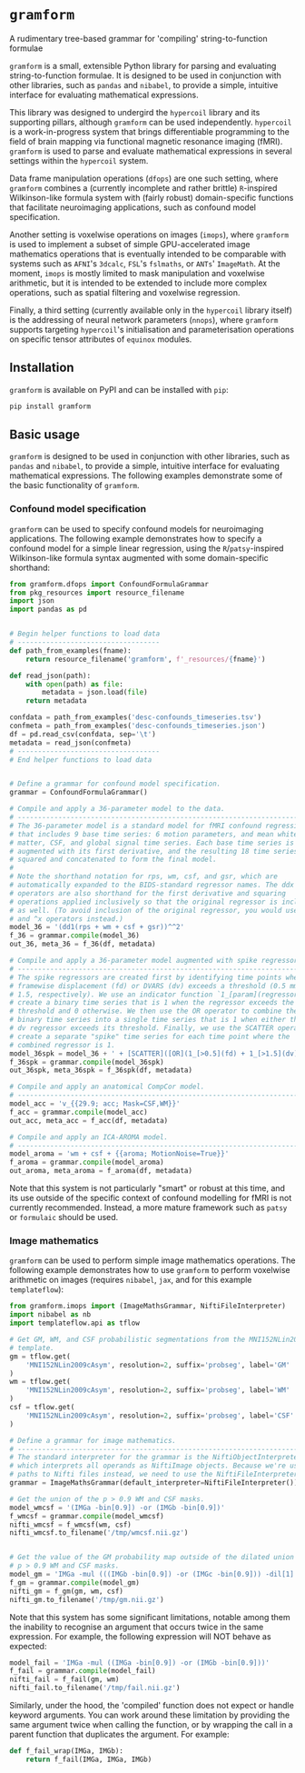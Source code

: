 # ``gramform``
A rudimentary tree-based grammar for 'compiling' string-to-function formulae

``gramform`` is a small, extensible Python library for parsing and evaluating string-to-function formulae. It is designed to be used in conjunction with other libraries, such as ``pandas`` and ``nibabel``, to provide a simple, intuitive interface for evaluating mathematical expressions.

This library was designed to undergird the ``hypercoil`` library and its supporting pillars, although ``gramform`` can be used independently. ``hypercoil`` is a work-in-progress system that brings differentiable programming to the field of brain mapping via functional magnetic resonance imaging (fMRI). ``gramform`` is used to parse and evaluate mathematical expressions in several settings within the ``hypercoil`` system.

Data frame manipulation operations (``dfops``) are one such setting, where ``gramform`` combines a (currently incomplete and rather brittle) ``R``-inspired Wilkinson-like formula system with (fairly robust) domain-specific functions that facilitate neuroimaging applications, such as confound model specification.

Another setting is voxelwise operations on images (``imops``), where ``gramform`` is used to implement a subset of simple GPU-accelerated image mathematics operations that is eventually intended to be comparable with systems such as ``AFNI``'s ``3dcalc``, ``FSL``'s ``fslmaths``, or ``ANTs``' ``ImageMath``. At the moment, ``imops`` is mostly limited to mask manipulation and voxelwise arithmetic, but it is intended to be extended to include more complex operations, such as spatial filtering and voxelwise regression.

Finally, a third setting (currently available only in the ``hypercoil`` library itself) is the addressing of neural network parameters (``nnops``), where ``gramform`` supports targeting ``hypercoil``'s initialisation and parameterisation operations on specific tensor attributes of ``equinox`` modules.

## Installation
``gramform`` is available on PyPI and can be installed with ``pip``:
```bash
pip install gramform
```

## Basic usage
``gramform`` is designed to be used in conjunction with other libraries, such as ``pandas`` and ``nibabel``, to provide a simple, intuitive interface for evaluating mathematical expressions. The following examples demonstrate some of the basic functionality of ``gramform``.

### Confound model specification

``gramform`` can be used to specify confound models for neuroimaging applications. The following example demonstrates how to specify a confound model for a simple linear regression, using the ``R``/``patsy``-inspired Wilkinson-like formula syntax augmented with some domain-specific shorthand:

```python
from gramform.dfops import ConfoundFormulaGrammar
from pkg_resources import resource_filename
import json
import pandas as pd


# Begin helper functions to load data
# -----------------------------------
def path_from_examples(fname):
    return resource_filename('gramform', f'_resources/{fname}')

def read_json(path):
    with open(path) as file:
        metadata = json.load(file)
    return metadata

confdata = path_from_examples('desc-confounds_timeseries.tsv')
confmeta = path_from_examples('desc-confounds_timeseries.json')
df = pd.read_csv(confdata, sep='\t')
metadata = read_json(confmeta)
# -----------------------------------
# End helper functions to load data


# Define a grammar for confound model specification.
grammar = ConfoundFormulaGrammar()

# Compile and apply a 36-parameter model to the data.
# ----------------------------------------------------------------------------
# The 36-parameter model is a standard model for fMRI confound regression
# that includes 9 base time series: 6 motion parameters, and mean white
# matter, CSF, and global signal time series. Each base time series is
# augmented with its first derivative, and the resulting 18 time series are
# squared and concatenated to form the final model.
#
# Note the shorthand notation for rps, wm, csf, and gsr, which are
# automatically expanded to the BIDS-standard regressor names. The ddx and ^^x
# operators are also shorthand for the first derivative and squaring
# operations applied inclusively so that the original regressor is included
# as well. (To avoid inclusion of the original regressor, you would use the dx
# and ^x operators instead.)
model_36 = '(dd1(rps + wm + csf + gsr))^^2'
f_36 = grammar.compile(model_36)
out_36, meta_36 = f_36(df, metadata)

# Compile and apply a 36-parameter model augmented with spike regressors.
# ----------------------------------------------------------------------------
# The spike regressors are created first by identifying time points where the
# framewise displacement (fd) or DVARS (dv) exceeds a threshold (0.5 mm and
# 1.5, respectively). We use an indicator function `1_[param](regressor)` to
# create a binary time series that is 1 when the regressor exceeds the
# threshold and 0 otherwise. We then use the OR operator to combine the two
# binary time series into a single time series that is 1 when either the fd or
# dv regressor exceeds its threshold. Finally, we use the SCATTER operator to
# create a separate "spike" time series for each time point where the
# combined regressor is 1.
model_36spk = model_36 + ' + [SCATTER]([OR](1_[>0.5](fd) + 1_[>1.5](dv)))'
f_36spk = grammar.compile(model_36spk)
out_36spk, meta_36spk = f_36spk(df, metadata)

# Compile and apply an anatomical CompCor model.
# ----------------------------------------------------------------------------
model_acc = 'v_{{29.9; acc; Mask=CSF,WM}}'
f_acc = grammar.compile(model_acc)
out_acc, meta_acc = f_acc(df, metadata)

# Compile and apply an ICA-AROMA model.
# ----------------------------------------------------------------------------
model_aroma = 'wm + csf + {{aroma; MotionNoise=True}}'
f_aroma = grammar.compile(model_aroma)
out_aroma, meta_aroma = f_aroma(df, metadata)
```

Note that this system is not particularly "smart" or robust at this time, and its use outside of the specific context of confound modelling for fMRI is not currently recommended. Instead, a more mature framework such as ``patsy`` or ``formulaic`` should be used.

### Image mathematics

``gramform`` can be used to perform simple image mathematics operations. The following example demonstrates how to use ``gramform`` to perform voxelwise arithmetic on images (requires ``nibabel``, ``jax``, and for this example ``templateflow``):

```python
from gramform.imops import (ImageMathsGrammar, NiftiFileInterpreter)
import nibabel as nb
import templateflow.api as tflow

# Get GM, WM, and CSF probabilistic segmentations from the MNI152NLin2009cAsym
# template.
gm = tflow.get(
    'MNI152NLin2009cAsym', resolution=2, suffix='probseg', label='GM'
)
wm = tflow.get(
    'MNI152NLin2009cAsym', resolution=2, suffix='probseg', label='WM'
)
csf = tflow.get(
    'MNI152NLin2009cAsym', resolution=2, suffix='probseg', label='CSF'
)

# Define a grammar for image mathematics.
# ----------------------------------------------------------------------------
# The standard interpreter for the grammar is the NiftiObjectInterpreter,
# which interprets all operands as NiftiImage objects. Because we're using
# paths to Nifti files instead, we need to use the NiftiFileInterpreter.
grammar = ImageMathsGrammar(default_interpreter=NiftiFileInterpreter())

# Get the union of the p > 0.9 WM and CSF masks.
model_wmcsf = '(IMGa -bin[0.9]) -or (IMGb -bin[0.9])'
f_wmcsf = grammar.compile(model_wmcsf)
nifti_wmcsf = f_wmcsf(wm, csf)
nifti_wmcsf.to_filename('/tmp/wmcsf.nii.gz')


# Get the value of the GM probability map outside of the dilated union of the
# p > 0.9 WM and CSF masks.
model_gm = 'IMGa -mul (((IMGb -bin[0.9]) -or (IMGc -bin[0.9])) -dil[1] -neg)'
f_gm = grammar.compile(model_gm)
nifti_gm = f_gm(gm, wm, csf)
nifti_gm.to_filename('/tmp/gm.nii.gz')
```

Note that this system has some significant limitations, notable among them the inability to recognise an argument that occurs twice in the same expression. For example, the following expression will NOT behave as expected:

```python
model_fail = 'IMGa -mul ((IMGa -bin[0.9]) -or (IMGb -bin[0.9]))'
f_fail = grammar.compile(model_fail)
nifti_fail = f_fail(gm, wm)
nifti_fail.to_filename('/tmp/fail.nii.gz')
```

Similarly, under the hood, the 'compiled' function does not expect or handle keyword arguments. You can work around these limitation by providing the same argument twice when calling the function, or by wrapping the call in a parent function that duplicates the argument. For example:

```python
def f_fail_wrap(IMGa, IMGb):
    return f_fail(IMGa, IMGa, IMGb)
```
